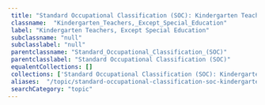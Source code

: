 ```yaml
--- 
 title: "Standard Occupational Classification (SOC): Kindergarten Teachers, Except Special Education" 
 classname:  "Kindergarten_Teachers,_Except_Special_Education" 
 label: "Kindergarten Teachers, Except Special Education" 
 subclassname: "null" 
 subclasslabel: "null" 
 parentclassname: "Standard_Occupational_Classification_(SOC)" 
 parentclasslabel: "Standard Occupational Classification (SOC)" 
 equalentCollections: [] 
 collections: ['Standard Occupational Classification (SOC): Kindergarten Teachers, Except Special Education']
 aliases:  "/topic/standard-occupational-classification-soc-kindergarten-teachers-except-special-education"  
 searchCategory: "topic" 
---
```

